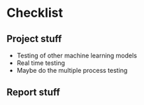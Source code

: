 # Checklist

## Project stuff

 - Testing of other machine learning models
 - Real time testing
 - Maybe do the multiple process testing

## Report stuff
